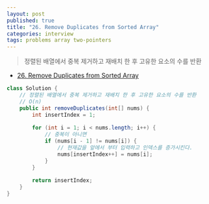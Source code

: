 ```yaml
---
layout: post
published: true
title: "26. Remove Duplicates from Sorted Array"
categories: interview
tags: problems array two-pointers
---
```


> 정렬된 배열에서 중복 제거하고 재배치 한 후 고유한 요소의 수를 반환

- [26. Remove Duplicates from Sorted Array](https://leetcode.com/problems/remove-duplicates-from-sorted-array/)

```java
class Solution {
    // 정렬된 배열에서 중복 제거하고 재배치 한 후 고유한 요소의 수를 반환
    // O(n)
    public int removeDuplicates(int[] nums) {
        int insertIndex = 1;
        
        for (int i = 1; i < nums.length; i++) {
            // 중복이 아니면
            if (nums[i - 1] != nums[i]) {
                // 현재값을 앞에서 부터 입력하고 인덱스를 증가시킨다. 
                nums[insertIndex++] = nums[i];
            }
        }
        
        return insertIndex;
    }
}
```